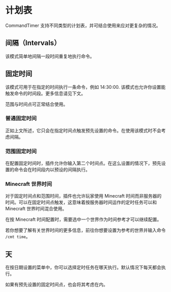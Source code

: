 # 计划表
CommandTimer 支持不同类型的计划表，并可结合使用来应对更复杂的情况。

## 间隔（Intervals）
该模式简单地间隔一段时间重复地执行命令。

## 固定时间
该模式可用于在指定的时间执行一条命令，例如 14:30:00. 该模式也允许你设置能触发命令的时间段。更多信息请见下文。

范围与时间点可正常结合使用。

### 普通固定时间
正如上文所述，它只会在指定时间点触发预先设置的命令。在使用该模式时不会考虑间隔。

### 范围固定时间
在配置固定时间时，插件允许你输入第二个时间点。在这么设置的情况下，预先设置的命令会在时间段内以预设的间隔执行。

### Minecraft 世界时间
对于固定时间点和范围时间，插件也允许玩家使用 Minecraft 时间而非服务器的时间。可以在固定时间点触发，这意味着按服务器时间运作的定时任务可以和 Minecraft 世界时间混合使用。

在按 Minecraft 时间配置时，需要选中一个世界作为时间参考才可以继续配置。

若你想要了解有关世界时间的更多信息，前往你想要设置为参考的世界并输入命令 `/cmt time`。

## 天
在按日期设置的菜单中，你可以选择定时任务在哪天执行。默认情况下每天都会执行。

如果有预先设置的固定时间点，也会将其考虑在内。